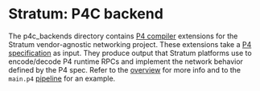 <!--
Copyright 2019 Google LLC
Copyright 2019-present Open Networking Foundation

SPDX-License-Identifier: Apache-2.0
-->

# Stratum: P4C backend

The p4c_backends directory contains [P4 compiler](https://github.com/p4lang/p4c)
extensions for the Stratum vendor-agnostic networking project.  These
extensions take a [P4 specification](http://p4.org/spec/) as input.  They
produce output that Stratum platforms use to encode/decode P4 runtime RPCs
and implement the network behavior defined by the P4 spec.  Refer to the
[overview](../../README.md) for more info and to the `main.p4`
[pipeline](../pipelines/main/README.md) for an example.
